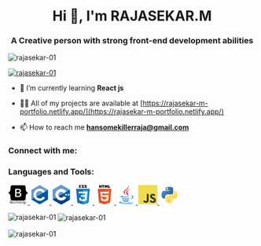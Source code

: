 <h1 align="center">Hi 👋, I'm RAJASEKAR.M</h1>
<h3 align="center">A Creative person with strong front-end development abilities</h3>

<p align="left"> <img src="https://komarev.com/ghpvc/?username=rajasekar-01&label=Profile%20views&color=0e75b6&style=flat" alt="rajasekar-01" /> </p>

<p align="left"> <a href="https://github.com/ryo-ma/github-profile-trophy"><img src="https://github-profile-trophy.vercel.app/?username=rajasekar-01" alt="rajasekar-01" /></a> </p>

- 🌱 I’m currently learning **React js**

- 👨‍💻 All of my projects are available at [https://rajasekar-m-portfolio.netlify.app/](https://rajasekar-m-portfolio.netlify.app/)

- 📫 How to reach me **hansomekillerraja@gmail.com**

<h3 align="left">Connect with me:</h3>
<p align="left">
</p>

<h3 align="left">Languages and Tools:</h3>
<p align="left"> <a href="https://getbootstrap.com" target="_blank" rel="noreferrer"> <img src="https://raw.githubusercontent.com/devicons/devicon/master/icons/bootstrap/bootstrap-plain-wordmark.svg" alt="bootstrap" width="40" height="40"/> </a> <a href="https://www.cprogramming.com/" target="_blank" rel="noreferrer"> <img src="https://raw.githubusercontent.com/devicons/devicon/master/icons/c/c-original.svg" alt="c" width="40" height="40"/> </a> <a href="https://www.w3schools.com/cpp/" target="_blank" rel="noreferrer"> <img src="https://raw.githubusercontent.com/devicons/devicon/master/icons/cplusplus/cplusplus-original.svg" alt="cplusplus" width="40" height="40"/> </a> <a href="https://www.w3schools.com/css/" target="_blank" rel="noreferrer"> <img src="https://raw.githubusercontent.com/devicons/devicon/master/icons/css3/css3-original-wordmark.svg" alt="css3" width="40" height="40"/> </a> <a href="https://www.w3.org/html/" target="_blank" rel="noreferrer"> <img src="https://raw.githubusercontent.com/devicons/devicon/master/icons/html5/html5-original-wordmark.svg" alt="html5" width="40" height="40"/> </a> <a href="https://www.java.com" target="_blank" rel="noreferrer"> <img src="https://raw.githubusercontent.com/devicons/devicon/master/icons/java/java-original.svg" alt="java" width="40" height="40"/> </a> <a href="https://developer.mozilla.org/en-US/docs/Web/JavaScript" target="_blank" rel="noreferrer"> <img src="https://raw.githubusercontent.com/devicons/devicon/master/icons/javascript/javascript-original.svg" alt="javascript" width="40" height="40"/> </a> <a href="https://www.python.org" target="_blank" rel="noreferrer"> <img src="https://raw.githubusercontent.com/devicons/devicon/master/icons/python/python-original.svg" alt="python" width="40" height="40"/> </a> </p>

<p><img align="left" src="https://github-readme-stats.vercel.app/api/top-langs?username=rajasekar-01&show_icons=true&locale=en&layout=compact" alt="rajasekar-01" /></p>

<p>&nbsp;<img align="center" src="https://github-readme-stats.vercel.app/api?username=rajasekar-01&show_icons=true&locale=en" alt="rajasekar-01" /></p>

<p><img align="center" src="https://github-readme-streak-stats.herokuapp.com/?user=rajasekar-01&" alt="rajasekar-01" /></p>

